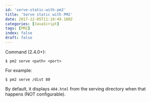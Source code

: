 ```yaml
---
id: 'serve-static-with-pm2'
title: 'Serve static with PM2'
date: 2017-12-05T11:10:49.100Z
categories: [JavaScript]
tags: [PM2]
index: false
draft: false
---
```


Command (2.4.0+):

```
$ pm2 serve <path> <port>
```

For example:

```
$ pm2 serve /dist 80
```


By default, it displays `404.html` from the serving directory when that happens (NOT configurable).
